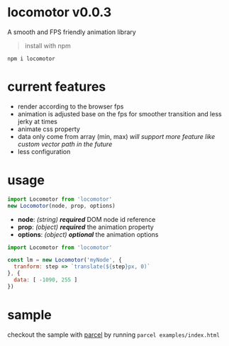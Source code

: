 # locomotor v0.0.3
A smooth and FPS friendly animation library

> install with npm

```npm i locomotor```

# current features
- render according to the browser fps
- animation is adjusted base on the fps for smoother transition and less jerky at times
- animate css property
- data only come from array (min, max) *will support more feature like custom vector path in the future*
- less configuration

# usage
```javascript
import Locomotor from 'locomotor'
new Locomotor(node, prop, options)
```
- **node**: *(string)* ***required*** DOM node id reference
- **prop**: *(object)* ***required*** the animation property
- **options**: *(object)* ***optional*** the animation options

```javascript
import Locomotor from 'locomotor'

const lm = new Locomotor('myNode', {
  tranform: step => `translate(${step}px, 0)`
}, {
  data: [ -1090, 255 ]
})
```

# sample
checkout the sample with [parcel](https://github.com/parcel-bundler/parcel) by running ```parcel examples/index.html```

